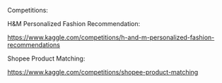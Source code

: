 Competitions:

H&M Personalized Fashion Recommendation:

https://www.kaggle.com/competitions/h-and-m-personalized-fashion-recommendations

Shopee Product Matching:

https://www.kaggle.com/competitions/shopee-product-matching
